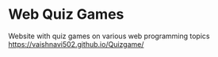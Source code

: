 # Web Quiz Games
Website with quiz games on various web programming topics
https://vaishnavi502.github.io/Quizgame/
